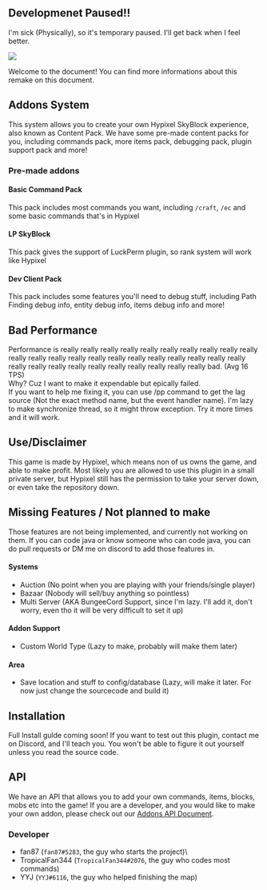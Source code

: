 
## Developmenet Paused!!
I'm sick (Physically), so it's temporary paused. I'll get back when I feel better.

![](https://github.com/fan87/Hypixel-Skyblock-Remake/raw/master/document/assets/Banner.png)



Welcome to the document! You can find more informations about this remake on this document.

## Addons System

This system allows you to create your own Hypixel SkyBlock experience, also known as Content Pack. We have some pre-made content packs for you, including commands pack, more items pack, debugging pack, plugin support pack and more!

### Pre-made addons

#### Basic Command Pack

This pack includes most commands you want, including `/craft`, `/ec` and some basic commands that's in Hypixel

#### LP SkyBlock

This pack gives the support of LuckPerm plugin, so rank system will work like Hypixel

#### Dev Client Pack

This pack includes some features you'll need to debug stuff, including Path Finding debug info, entity debug info, items debug info and more!

## Bad Performance
Performance is really really really really really really really really really really really really really really really really really really really really really really really really really really really really really really really really bad. (Avg 16 TPS)<br>
Why? Cuz I want to make it expendable but epically failed.<br>
If you want to help me fixing it, you can use /pp command to get the lag source (Not the exact method name, but the event handler name). I'm lazy to make synchronize thread, so it might throw exception. Try it more times and it will work.


## Use/Disclaimer

This game is made by Hypixel, which means non of us owns the game, and able to make profit. Most likely you are allowed to use this plugin in a small private server, but Hypixel still has the permission to take your server down, or even take the repository down.



## Missing Features / Not planned to make

Those features are not being implemented, and currently not working on them.
If you can code java or know someone who can code java, you can do
pull requests or DM me on discord to add those
features in.

#### Systems

- Auction (No point when you are playing with your friends/single player)
- Bazaar (Nobody will sell/buy anything so pointless)
- Multi Server (AKA BungeeCord Support, since I'm lazy. I'll add it, don't worry, even tho it will be very difficult to set it up)

#### Addon Support

- Custom World Type (Lazy to make, probably will make them later)

#### Area

- Save location and stuff to config/database (Lazy, will make it later. For now just change the sourcecode and build it)

## Installation
Full Install gulde coming soon! If you want to test out this plugin, contact me on Discord, and I'll teach you. You won't be able to figure it out yourself unless you read the source code.


## API

We have an API that allows you to add your own commands, items, blocks, mobs etc into the game! If you are a developer, and you would like to make your own addon, please check out our [Addons API Document](https://github.com/fan87/Hypixel-Skyblock-Remake/blob/master/document/api/GettingStarted.md).

### Developer

- fan87 (`fan87#5283`, the guy who starts the project)\
- TropicalFan344 (`TropicalFan344#2076`, the guy who codes most commands)
- YYJ (`YYJ#6116`, the guy who helped finishing the map)
